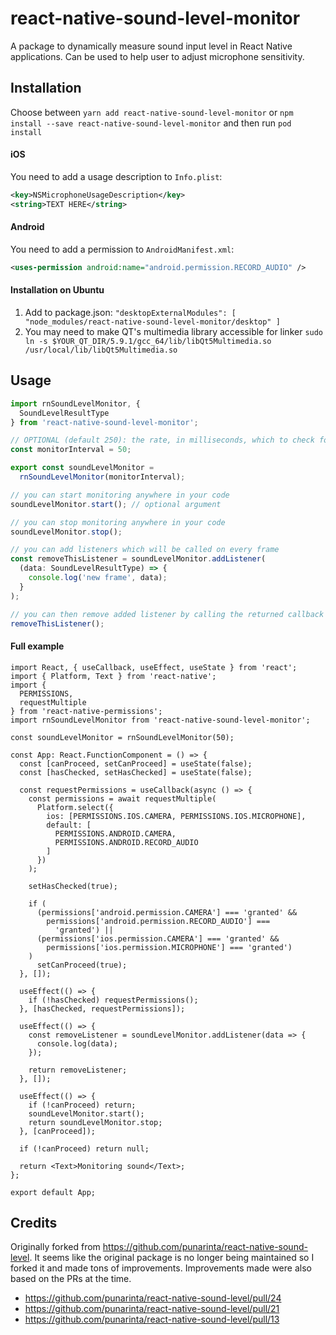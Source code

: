 # react-native-sound-level-monitor

A package to dynamically measure sound input level in React Native applications.
Can be used to help user to adjust microphone sensitivity.

## Installation

Choose between `yarn add react-native-sound-level-monitor` or `npm install --save react-native-sound-level-monitor` and then run `pod install`

#### iOS

You need to add a usage description to `Info.plist`:

```xml
<key>NSMicrophoneUsageDescription</key>
<string>TEXT HERE</string>
```

#### Android

You need to add a permission to `AndroidManifest.xml`:

```xml
<uses-permission android:name="android.permission.RECORD_AUDIO" />
```

#### Installation on Ubuntu

1. Add to package.json: `"desktopExternalModules": [ "node_modules/react-native-sound-level-monitor/desktop" ]`
2. You may need to make QT's multimedia library accessible for linker
   `sudo ln -s $YOUR_QT_DIR/5.9.1/gcc_64/lib/libQt5Multimedia.so /usr/local/lib/libQt5Multimedia.so`

## Usage

```ts
import rnSoundLevelMonitor, {
  SoundLevelResultType
} from 'react-native-sound-level-monitor';

// OPTIONAL (default 250): the rate, in milliseconds, which to check for microphone sound
const monitorInterval = 50;

export const soundLevelMonitor =
  rnSoundLevelMonitor(monitorInterval);

// you can start monitoring anywhere in your code
soundLevelMonitor.start(); // optional argument

// you can stop monitoring anywhere in your code
soundLevelMonitor.stop();

// you can add listeners which will be called on every frame
const removeThisListener = soundLevelMonitor.addListener(
  (data: SoundLevelResultType) => {
    console.log('new frame', data);
  }
);

// you can then remove added listener by calling the returned callback of `addListener`
removeThisListener();
```

#### Full example

```tsx
import React, { useCallback, useEffect, useState } from 'react';
import { Platform, Text } from 'react-native';
import {
  PERMISSIONS,
  requestMultiple
} from 'react-native-permissions';
import rnSoundLevelMonitor from 'react-native-sound-level-monitor';

const soundLevelMonitor = rnSoundLevelMonitor(50);

const App: React.FunctionComponent = () => {
  const [canProceed, setCanProceed] = useState(false);
  const [hasChecked, setHasChecked] = useState(false);

  const requestPermissions = useCallback(async () => {
    const permissions = await requestMultiple(
      Platform.select({
        ios: [PERMISSIONS.IOS.CAMERA, PERMISSIONS.IOS.MICROPHONE],
        default: [
          PERMISSIONS.ANDROID.CAMERA,
          PERMISSIONS.ANDROID.RECORD_AUDIO
        ]
      })
    );

    setHasChecked(true);

    if (
      (permissions['android.permission.CAMERA'] === 'granted' &&
        permissions['android.permission.RECORD_AUDIO'] ===
          'granted') ||
      (permissions['ios.permission.CAMERA'] === 'granted' &&
        permissions['ios.permission.MICROPHONE'] === 'granted')
    )
      setCanProceed(true);
  }, []);

  useEffect(() => {
    if (!hasChecked) requestPermissions();
  }, [hasChecked, requestPermissions]);

  useEffect(() => {
    const removeListener = soundLevelMonitor.addListener(data => {
      console.log(data);
    });

    return removeListener;
  }, []);

  useEffect(() => {
    if (!canProceed) return;
    soundLevelMonitor.start();
    return soundLevelMonitor.stop;
  }, [canProceed]);

  if (!canProceed) return null;

  return <Text>Monitoring sound</Text>;
};

export default App;
```

## Credits

Originally forked from https://github.com/punarinta/react-native-sound-level. It seems like the original package is no longer being maintained so I forked it and made tons of improvements. Improvements made were also based on the PRs at the time.

- https://github.com/punarinta/react-native-sound-level/pull/24
- https://github.com/punarinta/react-native-sound-level/pull/21
- https://github.com/punarinta/react-native-sound-level/pull/13
